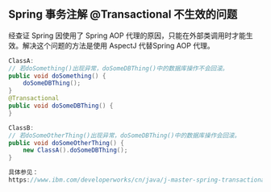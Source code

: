 ## Spring 事务注解 @Transactional 不生效的问题

经查证 Spring 因使用了 Spring AOP 代理的原因，只能在外部类调用时才能生效。解决这个问题的方法是使用 AspectJ 代替Spring AOP 代理。

```java
ClassA:
// 若doSomething()出现异常，doSomeDBThing()中的数据库操作不会回滚。
public void doSomething() {
    doSomeDBThing();
}
@Transactional
public void doSomeDBThing() {
}

ClassB:
// 若doSomeOtherThing()出现异常，doSomeDBThing()中的数据库操作会回滚。
public void doSomeOtherThing() {
    new ClassA().doSomeDBThing();
}

具体参见：
https://www.ibm.com/developerworks/cn/java/j-master-spring-transactional-use/index.html
